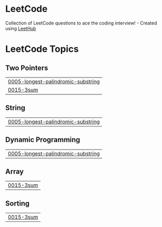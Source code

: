 # LeetCode
Collection of LeetCode questions to ace the coding interview! - Created using [LeetHub](https://github.com/QasimWani/LeetHub)

<!---LeetCode Topics Start-->
# LeetCode Topics
## Two Pointers
|  |
| ------- |
| [0005-longest-palindromic-substring](https://github.com/cwlee97/LeetCode/tree/master/0005-longest-palindromic-substring) |
| [0015-3sum](https://github.com/cwlee97/LeetCode/tree/master/0015-3sum) |
## String
|  |
| ------- |
| [0005-longest-palindromic-substring](https://github.com/cwlee97/LeetCode/tree/master/0005-longest-palindromic-substring) |
## Dynamic Programming
|  |
| ------- |
| [0005-longest-palindromic-substring](https://github.com/cwlee97/LeetCode/tree/master/0005-longest-palindromic-substring) |
## Array
|  |
| ------- |
| [0015-3sum](https://github.com/cwlee97/LeetCode/tree/master/0015-3sum) |
## Sorting
|  |
| ------- |
| [0015-3sum](https://github.com/cwlee97/LeetCode/tree/master/0015-3sum) |
<!---LeetCode Topics End-->